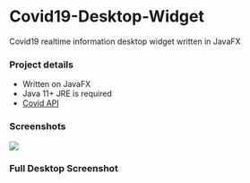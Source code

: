 # Covid19-Desktop-Widget
Covid19 realtime information desktop widget written in JavaFX

### Project details
- Written on JavaFX
- Java 11+ JRE is required
- [Covid API](https://github.com/javieraviles/covidAPI)

### Screenshots
<img src=https://i.imgur.com/iOdrcDi.jpg>

### Full Desktop Screenshot
